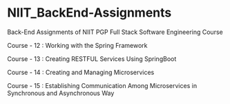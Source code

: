 # NIIT_BackEnd-Assignments

Back-End Assignments of NIIT PGP Full Stack Software Engineering Course

Course - 12 : Working with the Spring Framework

Course - 13 : Creating RESTFUL Services Using SpringBoot

Course - 14 : Creating and Managing Microservices

Course - 15 : Establishing Communication Among Microservices in Synchronous and Asynchronous Way
